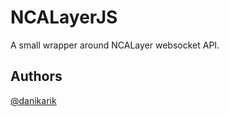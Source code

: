 # NCALayerJS

A small wrapper around NCALayer websocket API.

## Authors

[@danikarik](https://github.com/danikarik)

